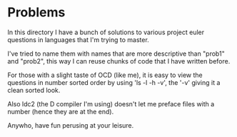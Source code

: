 Problems
========

In this directory I have a bunch of solutions to various project euler questions in languages that I'm trying to master.

I've tried to name them with names that are more descriptive than "prob1" and "prob2", this way I can reuse chunks of code that I have written before.

For those with a slight taste of OCD (like me), it is easy to view the questions in number sorted order by using 'ls -l -h -v', the '-v' giving it a clean sorted look.

Also ldc2 (the D compiler I'm using) doesn't let me preface files with a number (hence they are at the end).

Anywho, have fun perusing at your leisure.
